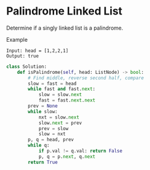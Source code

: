 # Palindrome Linked List

Determine if a singly linked list is a palindrome.

Example

```
Input: head = [1,2,2,1]
Output: true
```

```python
class Solution:
    def isPalindrome(self, head: ListNode) -> bool:
        # Find middle, reverse second half, compare
        slow = fast = head
        while fast and fast.next:
            slow = slow.next
            fast = fast.next.next
        prev = None
        while slow:
            nxt = slow.next
            slow.next = prev
            prev = slow
            slow = nxt
        p, q = head, prev
        while q:
            if p.val != q.val: return False
            p, q = p.next, q.next
        return True
```
